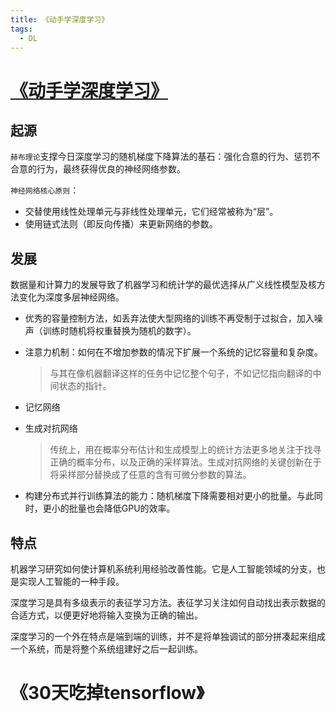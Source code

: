 ```yaml
---
title: 《动手学深度学习》
tags:
  - DL
---
```




# [《动手学深度学习》](https://zh.d2l.ai)

## 起源

`赫布理论`支撑今日深度学习的随机梯度下降算法的基石：强化合意的行为、惩罚不合意的行为，最终获得优良的神经网络参数。

`神经网络核心原则`：

- 交替使用线性处理单元与非线性处理单元，它们经常被称为“层”。
- 使用链式法则（即反向传播）来更新网络的参数。

## 发展

数据量和计算力的发展导致了机器学习和统计学的最优选择从广义线性模型及核方法变化为深度多层神经网络。

- 优秀的容量控制方法，如丢弃法使大型网络的训练不再受制于过拟合，加入噪声（训练时随机将权重替换为随机的数字）。

- 注意力机制：如何在不增加参数的情况下扩展一个系统的记忆容量和复杂度。

  > 与其在像机器翻译这样的任务中记忆整个句子，不如记忆指向翻译的中间状态的指针。

- 记忆网络

- 生成对抗网络

  > 传统上，用在概率分布估计和生成模型上的统计方法更多地关注于找寻正确的概率分布，以及正确的采样算法。生成对抗网络的关键创新在于将采样部分替换成了任意的含有可微分参数的算法。

- 构建分布式并行训练算法的能力：随机梯度下降需要相对更小的批量。与此同时，更小的批量也会降低GPU的效率。

## 特点

机器学习研究如何使计算机系统利用经验改善性能。它是人工智能领域的分支，也是实现人工智能的一种手段。

深度学习是具有多级表示的表征学习方法。表征学习关注如何自动找出表示数据的合适方式，以便更好地将输入变换为正确的输出。

深度学习的一个外在特点是端到端的训练，并不是将单独调试的部分拼凑起来组成一个系统，而是将整个系统组建好之后一起训练。

# 《30天吃掉tensorflow》